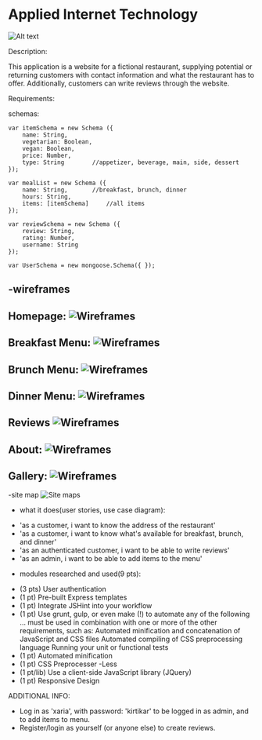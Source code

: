 # Applied Internet Technology

![Alt text](./documentation/cookies.jpg?raw=true "Optional Title")

Description:  

This application is a website for a fictional restaurant, supplying potential or returning customers with contact information and what the restaurant has to offer. Additionally, customers can write reviews through the website.


Requirements:  

schemas:  

	var itemSchema = new Schema ({
		name: String,
		vegetarian: Boolean,
		vegan: Boolean,
		price: Number,
		type: String		//appetizer, beverage, main, side, dessert
	});

	var mealList = new Schema ({
		name: String,		//breakfast, brunch, dinner
		hours: String,
		items: [itemSchema]		//all items
	});

	var reviewSchema = new Schema ({
		review: String, 
		rating: Number,
		username: String
	});
	
	var UserSchema = new mongoose.Schema({ });

-wireframes
----------------------------------------------------------------
Homepage:
![Wireframes](./documentation/Homepage.png?raw=true "Wireframes")
----------------------------------------------------------------
Breakfast Menu:
![Wireframes](./documentation/Breakfast.png?raw=true "Wireframes")
----------------------------------------------------------------
Brunch Menu:
![Wireframes](./documentation/Brunch.png?raw=true "Wireframes")
----------------------------------------------------------------
Dinner Menu:
![Wireframes](./documentation/Dinner.png?raw=true "Wireframes")
----------------------------------------------------------------
Reviews
![Wireframes](./documentation/Reviews.png?raw=true "Wireframes")
----------------------------------------------------------------
About:
![Wireframes](./documentation/About.png?raw=true "Wireframes")
----------------------------------------------------------------
Gallery:
![Wireframes](./documentation/Gallery.png?raw=true "Wireframes")
----------------------------------------------------------------

-site map
![Site maps](./documentation/sitemap.png?raw=true "Site Maps")

- what it does(user stories, use case diagram):
 * 'as a customer, i want to know the address of the restaurant'
 * 'as a customer, i want to know what's available for breakfast, brunch, and dinner'
 * 'as an authenticated customer, i want to be able to write reviews'
 * 'as an admin, i want to be able to add items to the menu'

- modules researched and used(9 pts):
 * (3 pts) User authentication 
 * (1 pt) Pre-built Express templates
 * (1 pt) Integrate JSHint into your workflow
 * (1 pt) Use grunt, gulp, or even make (!) to automate any of the following … must be used in combination with one or more of the other requirements, such as:
	Automated minification and concatenation of JavaScript and CSS files
	Automated compiling of CSS preprocessing language
	Running your unit or functional tests
 * (1 pt) Automated minification
 * (1 pt) CSS Preprocesser -Less
 * (1 pt/lib) Use a client-side JavaScript library (JQuery)
 * (1 pt) Responsive Design 

ADDITIONAL INFO:
* Log in as 'xaria', with password: 'kirtikar' to be logged in as admin, and to add items to menu.
* Register/login as yourself (or anyone else) to create reviews.